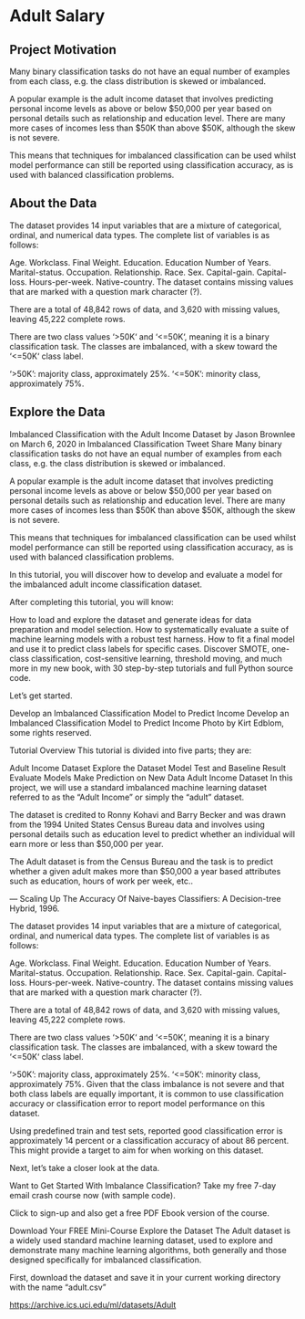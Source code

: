 # Adult Salary 
## Project Motivation
Many binary classification tasks do not have an equal number of examples from each class, e.g. the class distribution is skewed or imbalanced.

A popular example is the adult income dataset that involves predicting personal income levels as above or below $50,000 per year based on personal details such as relationship and education level. There are many more cases of incomes less than $50K than above $50K, although the skew is not severe.

This means that techniques for imbalanced classification can be used whilst model performance can still be reported using classification accuracy, as is used with balanced classification problems.
## About the Data
The dataset provides 14 input variables that are a mixture of categorical, ordinal, and numerical data types. The complete list of variables is as follows:

Age.
Workclass.
Final Weight.
Education.
Education Number of Years.
Marital-status.
Occupation.
Relationship.
Race.
Sex.
Capital-gain.
Capital-loss.
Hours-per-week.
Native-country.
The dataset contains missing values that are marked with a question mark character (?).

There are a total of 48,842 rows of data, and 3,620 with missing values, leaving 45,222 complete rows.

There are two class values ‘>50K‘ and ‘<=50K‘, meaning it is a binary classification task. The classes are imbalanced, with a skew toward the ‘<=50K‘ class label.

‘>50K’: majority class, approximately 25%.
‘<=50K’: minority class, approximately 75%.
## Explore the Data
Imbalanced Classification with the Adult Income Dataset
by Jason Brownlee on March 6, 2020 in Imbalanced Classification
Tweet  Share
Many binary classification tasks do not have an equal number of examples from each class, e.g. the class distribution is skewed or imbalanced.

A popular example is the adult income dataset that involves predicting personal income levels as above or below $50,000 per year based on personal details such as relationship and education level. There are many more cases of incomes less than $50K than above $50K, although the skew is not severe.

This means that techniques for imbalanced classification can be used whilst model performance can still be reported using classification accuracy, as is used with balanced classification problems.

In this tutorial, you will discover how to develop and evaluate a model for the imbalanced adult income classification dataset.

After completing this tutorial, you will know:

How to load and explore the dataset and generate ideas for data preparation and model selection.
How to systematically evaluate a suite of machine learning models with a robust test harness.
How to fit a final model and use it to predict class labels for specific cases.
Discover SMOTE, one-class classification, cost-sensitive learning, threshold moving, and much more in my new book, with 30 step-by-step tutorials and full Python source code.

Let’s get started.

Develop an Imbalanced Classification Model to Predict Income
Develop an Imbalanced Classification Model to Predict Income
Photo by Kirt Edblom, some rights reserved.

Tutorial Overview
This tutorial is divided into five parts; they are:

Adult Income Dataset
Explore the Dataset
Model Test and Baseline Result
Evaluate Models
Make Prediction on New Data
Adult Income Dataset
In this project, we will use a standard imbalanced machine learning dataset referred to as the “Adult Income” or simply the “adult” dataset.

The dataset is credited to Ronny Kohavi and Barry Becker and was drawn from the 1994 United States Census Bureau data and involves using personal details such as education level to predict whether an individual will earn more or less than $50,000 per year.

The Adult dataset is from the Census Bureau and the task is to predict whether a given adult makes more than $50,000 a year based attributes such as education, hours of work per week, etc..

— Scaling Up The Accuracy Of Naive-bayes Classifiers: A Decision-tree Hybrid, 1996.

The dataset provides 14 input variables that are a mixture of categorical, ordinal, and numerical data types. The complete list of variables is as follows:

Age.
Workclass.
Final Weight.
Education.
Education Number of Years.
Marital-status.
Occupation.
Relationship.
Race.
Sex.
Capital-gain.
Capital-loss.
Hours-per-week.
Native-country.
The dataset contains missing values that are marked with a question mark character (?).

There are a total of 48,842 rows of data, and 3,620 with missing values, leaving 45,222 complete rows.

There are two class values ‘>50K‘ and ‘<=50K‘, meaning it is a binary classification task. The classes are imbalanced, with a skew toward the ‘<=50K‘ class label.

‘>50K’: majority class, approximately 25%.
‘<=50K’: minority class, approximately 75%.
Given that the class imbalance is not severe and that both class labels are equally important, it is common to use classification accuracy or classification error to report model performance on this dataset.

Using predefined train and test sets, reported good classification error is approximately 14 percent or a classification accuracy of about 86 percent. This might provide a target to aim for when working on this dataset.

Next, let’s take a closer look at the data.

Want to Get Started With Imbalance Classification?
Take my free 7-day email crash course now (with sample code).

Click to sign-up and also get a free PDF Ebook version of the course.

Download Your FREE Mini-Course
Explore the Dataset
The Adult dataset is a widely used standard machine learning dataset, used to explore and demonstrate many machine learning algorithms, both generally and those designed specifically for imbalanced classification.

First, download the dataset and save it in your current working directory with the name “adult.csv”

https://archive.ics.uci.edu/ml/datasets/Adult 
